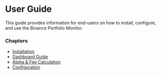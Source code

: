# User Guide

This guide provides information for end-users on how to install, configure, and use the Binance Portfolio Monitor.

### Chapters

*   [Installation](./installation.md)
*   [Dashboard Guide](./dashboard.md)
*   [Alpha & Fee Calculation](./alpha_and_fees.md)
*   [Configuration](./configuration.md)


